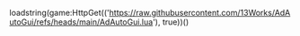 loadstring(game:HttpGet(('https://raw.githubusercontent.com/13Works/AdAutoGui/refs/heads/main/AdAutoGui.lua'), true))()
